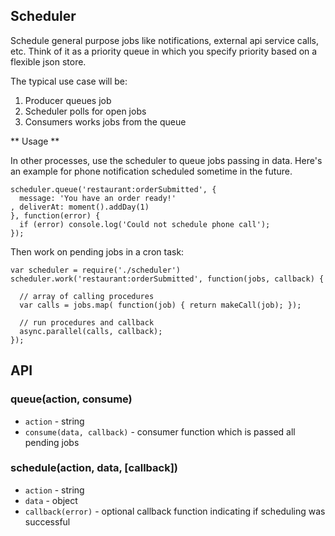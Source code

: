 Scheduler
--------

Schedule general purpose jobs like notifications,
external api service calls, etc. Think of it as a
priority queue in which you specify priority based
on a flexible json store.

The typical use case will be:

1. Producer queues job
2. Scheduler polls for open jobs
3. Consumers works jobs from the queue

** Usage **

In other processes, use the scheduler to queue jobs
passing in data. Here's an example for phone notification
scheduled sometime in the future.

```
scheduler.queue('restaurant:orderSubmitted', {
  message: 'You have an order ready!'
, deliverAt: moment().addDay(1)
}, function(error) {
  if (error) console.log('Could not schedule phone call');
});
```

Then work on pending jobs in a cron task:
```
var scheduler = require('./scheduler')
scheduler.work('restaurant:orderSubmitted', function(jobs, callback) {

  // array of calling procedures
  var calls = jobs.map( function(job) { return makeCall(job); });

  // run procedures and callback
  async.parallel(calls, callback);
});

```

API
----

### queue(action, consume)

* `action` - string
* `consume(data, callback)` - consumer function which is passed all pending
jobs


### schedule(action, data, [callback])

* `action` - string
* `data` - object
* `callback(error)` - optional callback function indicating
if scheduling was successful
